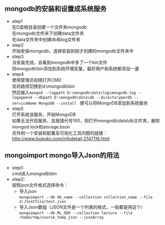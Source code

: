 ## mongodb的安装和设置成系统服务
- step1
    </br>在D盘根目录创建一个文件夹mongodb
    </br>在mongodb文件夹下创建data文件夹
    </br>在data文件夹中创建db和log文件夹
- step2
    </br>开始安装mongodb，选择安装到刚才创建的mongodb文件夹中
- step3
    </br>当安装完成，会看到mongodb中多了一个bin文件
    </br>将mongodb\bin添加到系统环境变量，最好用户和系统都添加一遍
- step4
    </br>使用管理员权限打开CMD
    </br>现将路径切换到d:\mongodb\bin
    </br>然后输入`mongod --logpath D:\mongodb\data\log\mongodb.log --logappend --dbpath D:\mongodb\data\db --directoryperdb --serviceName MongoDB --install `
    便可以将MongoDB添加到系统服务
- step5
    </br>打开系统该服务，开始MongoDB
    </br>如果无法开启服务，且报错代号100，则打开mongodb\data\db文件夹，删除mongod.lock和storage.bson
    </br>另外附一个安装和配置及可视化工具问题的链接：http://www.bubuko.com/infodetail-2147116.html
## mongoimport mongo导入Json的用法
- step1:
</br>cmd进入mongodb\bin
- step2:
</br>按照json文件格式选择命令：
    - 导入json
    </br>`mongoimport --db db_name --collection collection_name --file d:/testfile/test.json`
    - 导入Json数组（JSON文件是一个列表的格式，一般都是用这个）
    </br>`mongoimport --db ML_OER --collection lecture --file /home/tmp/course_temp.json --jsonArray`
    
